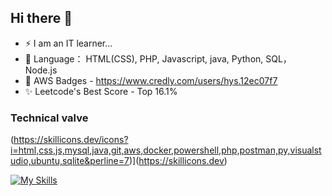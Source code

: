 ## Hi there 👋
- ⚡ I am an IT learner...
- 🔭 Language： HTML(CSS), PHP, Javascript, java, Python, SQL， Node.js
- 🌱 AWS Badges - https://www.credly.com/users/hys.12ec07f7
- ✨ Leetcode's Best Score - Top 16.1%

<h3>
Technical valve
</h3>

(https://skillicons.dev/icons?i=html,css,js,mysql,java,git,aws,docker,powershell,php,postman,py,visualstudio,ubuntu,sqlite&perline=7)](https://skillicons.dev)

 [![My Skills](https://skillicons.dev/icons?i=html,css,js,mysql,java,git,aws,docker,powershell,php,postman,py,visualstudio,ubuntu,sqlite&perline=7)](https://skillicons.dev)

<!--
**salina2232/salina2232** is a ✨ _special_ ✨ repository because its `README.md` (this file) appears on your GitHub profile.

Here are some ideas to get you started:

- 🔭 I’m currently working on ...
- 🌱 I’m currently learning ...
- 👯 I’m looking to collaborate on ...
- 🤔 I’m looking for help with ...
- 💬 Ask me about ...
- 📫 How to reach me: ...
- 😄 Pronouns: ...
- ⚡ Fun fact: ...
-->
